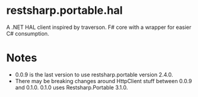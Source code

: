# restsharp.portable.hal
A .NET HAL client inspired by traverson. F# core with a wrapper for easier C# consumption.


# Notes
* 0.0.9 is the last version to use restsharp.portable version 2.4.0.
* There may be breaking changes around HttpClient stuff between 0.0.9 and 0.1.0. 0.1.0 uses Restsharp.Portable 3.1.0.

